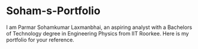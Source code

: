 # Soham-s-Portfolio
I am Parmar Sohamkumar Laxmanbhai, an aspiring analyst with a Bachelors of Technology degree in Engineering Physics from IIT Roorkee. Here is my portfolio for your reference.
